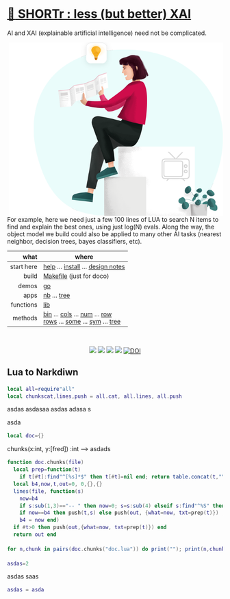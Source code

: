# [:high_brightness: SHORTr : less (but better) XAI](all.md)

<!-- a href="all.md"><img align=right width=500 src="https://ernesto.net/wp-content/uploads/2021/01/img6-home5.png"></a --->

AI and XAI (explainable artificial intelligence) need not be complicated.


<a href="all.md"><img align=right width=500 src="xai4.png"></a>
For example, here we need just a few 100 lines of LUA to search
N items to  find and explain the best ones, using just log(N) evals. Along the way,
the object model we build could also be applied to  many other AI tasks (nearest neighbor,
decision trees, bayes classifiers, etc).



|       what | where                                                                                                                                                                                     |
|-----------:|-------------------------------------------------------------------------------------------------------------------------------------------------------------------------------------------|
| start here | [help](all.md) &hellip;  [install](/INSTALL.md) &hellip; [design notes](design.md)                                                                                                        |
|      build | [Makefile](https://github.com/timm/shortr/blob/master/etc/src/Makefile) (just for doco)                                                                                                   |
|      demos | [go](go.md)                                                                                                                                                                               |
|       apps | [nb](nb.md) &hellip; [tree](tree.md)                                                                                                                                                      |
|  functions | [lib](lib.md)                                                                                                                                                                             |
|    methods | [bin](bin.md) &hellip; [cols](cols.md) &hellip; [num](num.md) &hellip; [row](row.md)<br> [rows](rows.md) &hellip; [some](some.md) &hellip; [sym](sym.md) &hellip; [tree](tree.md) |

<br clear=all>
<p align=center>
<a href=".."><img src="https://img.shields.io/badge/Lua-%232C2D72.svg?logo=lua&logoColor=white"></a>
<a href=".."><img src="https://img.shields.io/badge/checked--by-syntastic-yellow?logo=Checkmarx&logoColor=white"></a>
<a href="https://github.com/timm/shortr/actions/workflows/tests.yml"><img src="https://github.com/timm/shortr/actions/workflows/tests.yml/badge.svg"></a>
<a href="https://opensource.org/licenses/BSD-2-Clause"><img  src="https://img.shields.io/badge/License-BSD%202--Clause-orange.svg?logo=opensourceinitiative&logoColor=white"></a>
<a href="https://zenodo.org/badge/latestdoi/206205826"> <img  src="https://zenodo.org/badge/206205826.svg" alt="DOI"></a> 
</p>

## Lua to Narkdiwn



```lua
local all=require"all"
local chunkscat,lines,push = all.cat, all.lines, all.push
```


asdas
asdasaa  asdas
adasa s

asda



```lua
local doc={}
```


chunks(x:int, y:[fred]) :int --> asdads



```lua
function doc.chunks(file)
  local prep=function(t) 
    if t[#t]:find"^[%s]*$" then t[#t]=nil end; return table.concat(t,"\n") end
  local b4,now,t,out=0, 0,{},{}
  lines(file, function(s)
    now=b4
    if s:sub(1,3)=="-- " then now=0; s=s:sub(4) elseif s:find"^%S" then now=1 end
    if now==b4 then push(t,s) else push(out, {what=now, txt=prep(t)}) ; t={s} end
    b4 = now end)
  if #t>0 then push(out,{what=now, txt=prep(t)}) end
  return out end

for n,chunk in pairs(doc.chunks("doc.lua")) do print(""); print(n,chunk.what,"[["..chunk.txt.."]]") end

asdas=2
```


asdas
saas



```lua
asdas = asda
```


